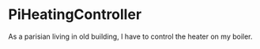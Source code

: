 PiHeatingController
===================

As a parisian living in old building, I have to control the heater on my boiler.